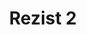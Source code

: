 ---
layout: music
title: Rezist 2
aif: "/music/AAGreene_Rezist2.aif"
mp3: "/music/AAGreene_Rezist2.mp3"
ogg: "/music/AAGreene_Rezist2.ogg"
---
